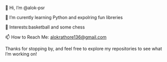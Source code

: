 👋 Hi, I’m @alok-psr

🌱 I’m curently learning Python and expolring fun libreries

🏀 Interests:basketball and some chess

📫 How to Reach Me: alokrathore136@gmail.com

Thanks for stopping by, and feel free to explore my repositories to see what I’m working on!

<!---
alok-psr/alok-psr is a ✨ special ✨ repository because its `README.md` (this file) appears on your GitHub profile.
You can click the Preview link to take a look at your changes.
--->
